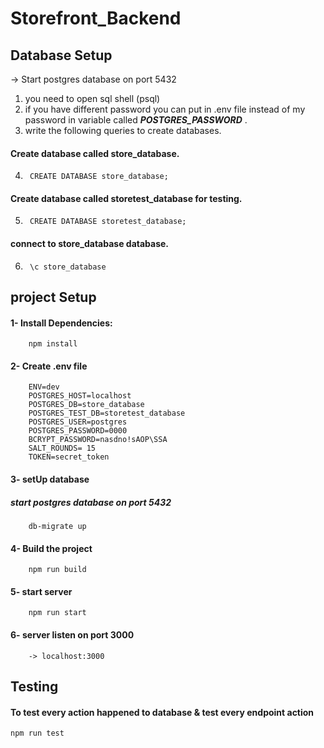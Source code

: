 # Storefront_Backend

## Database Setup
->  Start postgres database on port 5432
1. you need to open sql shell (psql) 
2. if you have different password you can put in .env file instead of my password in variable called ***POSTGRES_PASSWORD*** .
3. write the following queries to create databases.
#### Create database called store_database.
4.      CREATE DATABASE store_database;
#### Create database called storetest_database for testing.
5.      CREATE DATABASE storetest_database;
#### connect to store_database database.
6.      \c store_database


## project Setup
#### 1- Install Dependencies:
        npm install
#### 2- Create .env file
        ENV=dev
        POSTGRES_HOST=localhost
        POSTGRES_DB=store_database
        POSTGRES_TEST_DB=storetest_database
        POSTGRES_USER=postgres
        POSTGRES_PASSWORD=0000
        BCRYPT_PASSWORD=nasdno!sAOP\SSA
        SALT_ROUNDS= 15
        TOKEN=secret_token
#### 3- setUp database
##### start postgres database on port 5432
        db-migrate up 
#### 4- Build the project
        npm run build
#### 5- start server
        npm run start
#### 6- server listen on port 3000
        -> localhost:3000
## Testing
#### To test every action happened to database & test every endpoint action
    npm run test 


